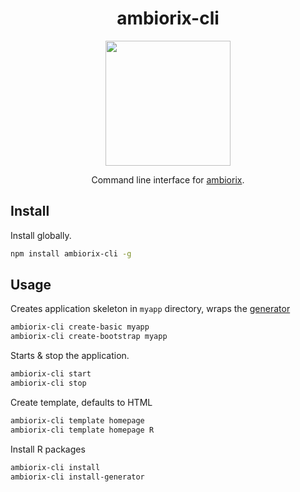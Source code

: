 <div align="center">

# ambiorix-cli

<img src="https://ambiorix.john-coene.com/_assets/ambiorix.png" height = "200px"/>

Command line interface for [ambiorix](https://ambiorix.john-coene.com).

</div>

## Install

Install globally.

```bash
npm install ambiorix-cli -g
```

## Usage

Creates application skeleton in `myapp` directory, wraps the [generator](https://github.com/JohnCoene/ambiorix.generator)

```bash
ambiorix-cli create-basic myapp
ambiorix-cli create-bootstrap myapp
```

Starts & stop the application.

```bash
ambiorix-cli start
ambiorix-cli stop
```

Create template, defaults to HTML

```bash
ambiorix-cli template homepage
ambiorix-cli template homepage R
```

Install R packages

```bash
ambiorix-cli install
ambiorix-cli install-generator
```
